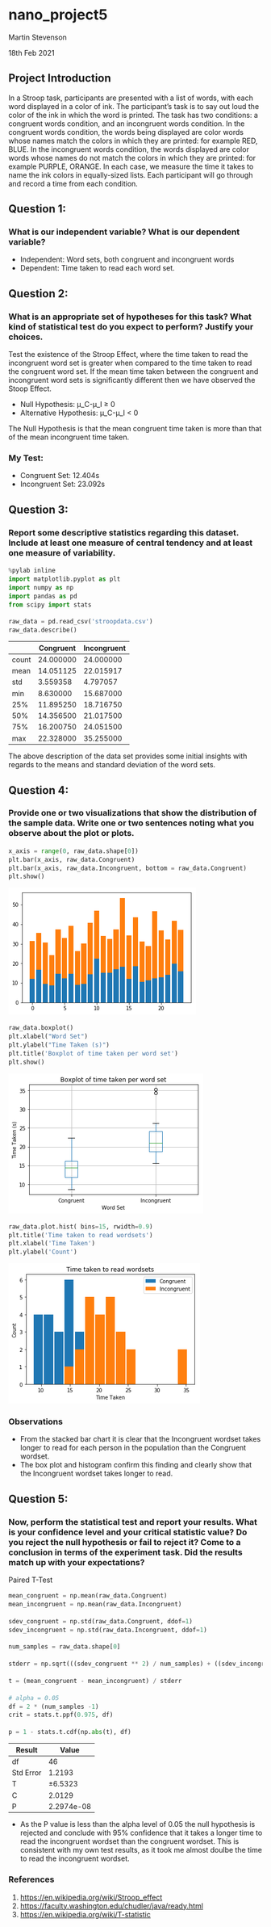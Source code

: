 # nano_project5
Martin Stevenson

18th Feb 2021

## Project Introduction
In a Stroop task, participants are presented with a list of words, with each word displayed in a color of ink. The participant’s task is to say out loud the color of the ink in which the word is printed. The task has two conditions: a congruent words condition, and an incongruent words condition. In the congruent words condition, the words being displayed are color words whose names match the colors in which they are printed: for example RED, BLUE. In the incongruent words condition, the words displayed are color words whose names do not match the colors in which they are printed: for example PURPLE, ORANGE. In each case, we measure the time it takes to name the ink colors in equally-sized lists. Each participant will go through and record a time from each condition.

## Question 1:
### What is our independent variable? What is our dependent variable?
* Independent: Word sets, both congruent and incongruent words
* Dependent: Time taken to read each word set.

## Question 2:
### What is an appropriate set of hypotheses for this task? What kind of statistical test do you expect to perform? Justify your choices.

Test the existence of the Stroop Effect, where the time taken to read the incongruent word set is greater when compared to the time taken to read the congruent word set. If the mean time taken between the congruent and incongruent word sets is significantly different then we have observed the Stoop Effect. 
* Null Hypothesis: μ_C-μ_I ≥ 0
* Alternative Hypothesis: μ_C-μ_I < 0

The Null Hypothesis is that the mean congruent time taken is more than that of the mean incongruent time taken.

### My Test:
* Congruent Set: 12.404s
* Incongruent Set: 23.092s

## Question 3:
### Report some descriptive statistics regarding this dataset. Include at least one measure of central tendency and at least one measure of variability.

```python
%pylab inline
import matplotlib.pyplot as plt
import numpy as np
import pandas as pd
from scipy import stats

raw_data = pd.read_csv('stroopdata.csv')
raw_data.describe()
```

|      | Congruent  | Incongruent|
|------|------------|------------|
|count | 24.000000  | 24.000000  |
|mean  | 14.051125  | 22.015917  |
|std   | 3.559358   | 4.797057   |
|min   | 8.630000   | 15.687000  |
|25%   | 11.895250  | 18.716750  |
|50%   | 14.356500  | 21.017500  |
|75%   | 16.200750  | 24.051500  |
|max   | 22.328000  | 35.255000  |

The above description of the data set provides some initial insights with regards to the means and standard deviation of the word sets.

## Question 4:
### Provide one or two visualizations that show the distribution of the sample data. Write one or two sentences noting what you observe about the plot or plots.

```python
x_axis = range(0, raw_data.shape[0])
plt.bar(x_axis, raw_data.Congruent)
plt.bar(x_axis, raw_data.Incongruent, bottom = raw_data.Congruent)
plt.show()
```

![plot](https://github.com/mstevenson5/nano_project5/blob/main/stacked_bar.png) 

```python
raw_data.boxplot()
plt.xlabel("Word Set")
plt.ylabel("Time Taken (s)")
plt.title('Boxplot of time taken per word set')
plt.show()
```

![plot](https://github.com/mstevenson5/nano_project5/blob/main/box_plot.png)

```python
raw_data.plot.hist( bins=15, rwidth=0.9)
plt.title('Time taken to read wordsets')
plt.xlabel('Time Taken')
plt.ylabel('Count')
```

![plot](https://github.com/mstevenson5/nano_project5/blob/main/hist.png)

### Observations
* From the stacked bar chart it is clear that the Incongruent wordset takes longer to read for each person in the population than the Congruent wordset.
* The box plot and histogram confirm this finding and clearly show that the Incongruent wordset takes longer to read.

## Question 5:
### Now, perform the statistical test and report your results. What is your confidence level and your critical statistic value? Do you reject the null hypothesis or fail to reject it? Come to a conclusion in terms of the experiment task. Did the results match up with your expectations?

Paired T-Test

```python
mean_congruent = np.mean(raw_data.Congruent)
mean_incongruent = np.mean(raw_data.Incongruent)

sdev_congruent = np.std(raw_data.Congruent, ddof=1)
sdev_incongruent = np.std(raw_data.Incongruent, ddof=1)

num_samples = raw_data.shape[0]

stderr = np.sqrt(((sdev_congruent ** 2) / num_samples) + ((sdev_incongruent ** 2) / num_samples))

t = (mean_congruent - mean_incongruent) / stderr

# alpha = 0.05
df = 2 * (num_samples -1)
crit = stats.t.ppf(0.975, df)

p = 1 - stats.t.cdf(np.abs(t), df)
```

| Result   | Value      |
|----------|------------|
| df       | 46         |
| Std Error| 1.2193     |
| T        | ±6.5323    |
| C        | 2.0129     |
| P        | 2.2974e-08 |


* As the P value is less than the alpha level of 0.05 the null hypothesis is rejected and conclude with 95% confidence that it takes a longer time to read the incongruent wordset than the congruent wordset. This is consistent with my own test results, as it took me almost doulbe the time to read the incongruent wordset.

### References
1. https://en.wikipedia.org/wiki/Stroop_effect
2. https://faculty.washington.edu/chudler/java/ready.html
3. https://en.wikipedia.org/wiki/T-statistic
